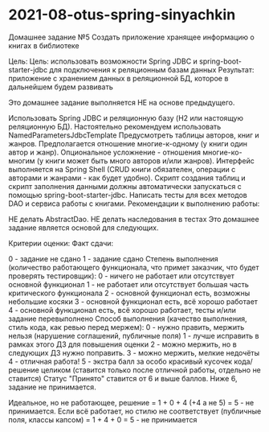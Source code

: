 # 2021-08-otus-spring-sinyachkin

Домашнее задание №5
Создать приложение хранящее информацию о книгах в библиотеке

Цель:
Цель: использовать возможности Spring JDBC и spring-boot-starter-jdbc для подключения к реляционным базам данных
Результат: приложение с хранением данных в реляционной БД, которое в дальнейшем будем развивать

Это домашнее задание выполняется НЕ на основе предыдущего.

Использовать Spring JDBC и реляционную базу (H2 или настоящую реляционную БД). Настоятельно рекомендуем использовать NamedParametersJdbcTemplate
Предусмотреть таблицы авторов, книг и жанров.
Предполагается отношение многие-к-одному (у книги один автор и жанр). Опциональное усложнение - отношения многие-ко-многим (у книги может быть много авторов и/или жанров).
Интерфейс выполняется на Spring Shell (CRUD книги обязателен, операции с авторами и жанрами - как будет удобно).
Скрипт создания таблиц и скрипт заполнения данными должны автоматически запускаться с помощью spring-boot-starter-jdbc.
Написать тесты для всех методов DAO и сервиса работы с книгами.
Рекомендации к выполнению работы:

НЕ делать AbstractDao.
НЕ делать наследования в тестах
Это домашнее задание является основой для следующих.

Критерии оценки:
Факт сдачи:

0 - задание не сдано
1 - задание сдано Степень выполнения (количество работающего функционала, что примет заказчик, что будет проверять тестировщик):
0 - ничего не работает или отсутствует основной функционал
1 - не работает или отсутствует большая часть критического функционала
2 - основной функционал есть, возможны небольшие косяки
3 - основной функционал есть, всё хорошо работает
4 - основной функционал есть, всё хорошо работает, тесты и/или задание перевыполнено Способ выполнения (качество выполнения, стиль кода, как ревью перед мержем):
0 - нужно править, мержить нельзя (нарушение соглашений, публичные поля)
1 - лучше исправить в рамках этого ДЗ для повышения оценки
2 - можно мержить, но в следующих ДЗ нужно поправить.
3 - можно мержить, мелкие недочёты
4 - отличная работа!
5 - экстра балл за особо красивый кусочек кода/решение целиком (ставится только после отличной работы, отдельно не ставится)
Статус "Принято" ставится от 6 и выше баллов.
Ниже 6, задание не принимается.

Идеальное, но не работающее, решение = 1 + 0 + 4 (+4 а не 5) = 5 - не принимается.
Если всё работает, но стилю не соответствует (публичные поля, классы капсом) = 1 + 4 + 0 = 5 - не принимается